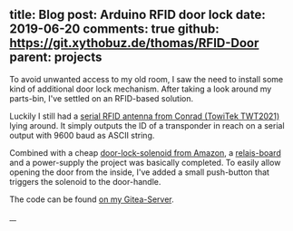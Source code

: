 title: Blog
post: Arduino RFID door lock
date: 2019-06-20
comments: true
github: https://git.xythobuz.de/thomas/RFID-Door
parent: projects
---

To avoid unwanted access to my old room, I saw the need to install some kind of additional door lock mechanism.
After taking a look around my parts-bin, I've settled on an RFID-based solution.

Luckily I still had a [serial RFID antenna from Conrad (TowiTek TWT2021)](https://www.conrad.com/p/rfid-antenna-towitek-twt2021-component-33-vdc-5-vdc-191553) lying around.
It simply outputs the ID of a transponder in reach on a serial output with 9600 baud as ASCII string.

Combined with a cheap [door-lock-solenoid from Amazon](https://www.amazon.de/gp/product/B00M2M3F74), a [relais-board](https://www.amazon.de/WINGONEER-KY-019-Relais-Shield-Arduino/dp/B06XHJ2PBJ) and a power-supply the project was basically completed.
To easily allow opening the door from the inside, I've added a small push-button that triggers the solenoid to the door-handle.

The code can be found [on my Gitea-Server](https://git.xythobuz.de/thomas/RFID-Door).

<div class="lightgallery">
    <a href="img/rfid_box.jpg">
        <img src="img/rfid_box_small.jpg" alt="">
    </a>
    <a href="img/rfid_setup.jpg">
        <img src="img/rfid_setup_small.jpg" alt="">
    </a>
    <a href="img/rfid_button.jpg">
        <img src="img/rfid_button_small.jpg" alt="">
    </a>
    <a href="img/rfid_solenoid.jpg">
        <img src="img/rfid_solenoid_small.jpg" alt="">
    </a>
</div>
